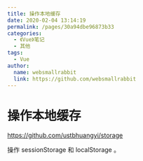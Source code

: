 ```yaml
---
title: 操作本地缓存
date: 2020-02-04 13:14:19
permalink: /pages/30a94dbe96873b33
categories: 
  - 《Vue》笔记
  - 其他
tags: 
  - Vue
author: 
  name: websmallrabbit
  link: https://github.com/websmallrabbit
---
```

# 操作本地缓存

<https://github.com/ustbhuangyi/storage>

操作 sessionStorage 和 localStorage 。
